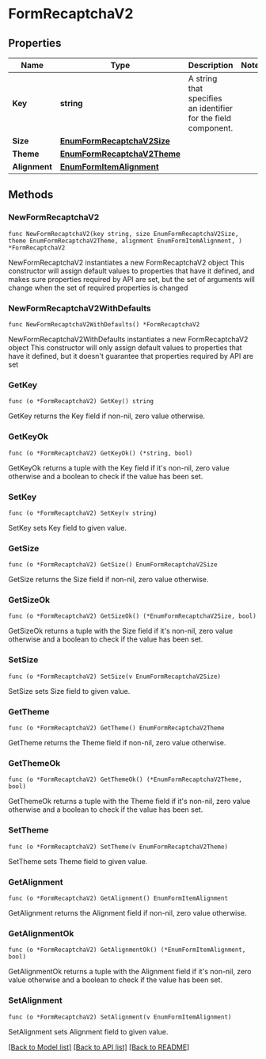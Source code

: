 # FormRecaptchaV2

## Properties

Name | Type | Description | Notes
------------ | ------------- | ------------- | -------------
**Key** | **string** | A string that specifies an identifier for the field component. | 
**Size** | [**EnumFormRecaptchaV2Size**](EnumFormRecaptchaV2Size.md) |  | 
**Theme** | [**EnumFormRecaptchaV2Theme**](EnumFormRecaptchaV2Theme.md) |  | 
**Alignment** | [**EnumFormItemAlignment**](EnumFormItemAlignment.md) |  | 

## Methods

### NewFormRecaptchaV2

`func NewFormRecaptchaV2(key string, size EnumFormRecaptchaV2Size, theme EnumFormRecaptchaV2Theme, alignment EnumFormItemAlignment, ) *FormRecaptchaV2`

NewFormRecaptchaV2 instantiates a new FormRecaptchaV2 object
This constructor will assign default values to properties that have it defined,
and makes sure properties required by API are set, but the set of arguments
will change when the set of required properties is changed

### NewFormRecaptchaV2WithDefaults

`func NewFormRecaptchaV2WithDefaults() *FormRecaptchaV2`

NewFormRecaptchaV2WithDefaults instantiates a new FormRecaptchaV2 object
This constructor will only assign default values to properties that have it defined,
but it doesn't guarantee that properties required by API are set

### GetKey

`func (o *FormRecaptchaV2) GetKey() string`

GetKey returns the Key field if non-nil, zero value otherwise.

### GetKeyOk

`func (o *FormRecaptchaV2) GetKeyOk() (*string, bool)`

GetKeyOk returns a tuple with the Key field if it's non-nil, zero value otherwise
and a boolean to check if the value has been set.

### SetKey

`func (o *FormRecaptchaV2) SetKey(v string)`

SetKey sets Key field to given value.


### GetSize

`func (o *FormRecaptchaV2) GetSize() EnumFormRecaptchaV2Size`

GetSize returns the Size field if non-nil, zero value otherwise.

### GetSizeOk

`func (o *FormRecaptchaV2) GetSizeOk() (*EnumFormRecaptchaV2Size, bool)`

GetSizeOk returns a tuple with the Size field if it's non-nil, zero value otherwise
and a boolean to check if the value has been set.

### SetSize

`func (o *FormRecaptchaV2) SetSize(v EnumFormRecaptchaV2Size)`

SetSize sets Size field to given value.


### GetTheme

`func (o *FormRecaptchaV2) GetTheme() EnumFormRecaptchaV2Theme`

GetTheme returns the Theme field if non-nil, zero value otherwise.

### GetThemeOk

`func (o *FormRecaptchaV2) GetThemeOk() (*EnumFormRecaptchaV2Theme, bool)`

GetThemeOk returns a tuple with the Theme field if it's non-nil, zero value otherwise
and a boolean to check if the value has been set.

### SetTheme

`func (o *FormRecaptchaV2) SetTheme(v EnumFormRecaptchaV2Theme)`

SetTheme sets Theme field to given value.


### GetAlignment

`func (o *FormRecaptchaV2) GetAlignment() EnumFormItemAlignment`

GetAlignment returns the Alignment field if non-nil, zero value otherwise.

### GetAlignmentOk

`func (o *FormRecaptchaV2) GetAlignmentOk() (*EnumFormItemAlignment, bool)`

GetAlignmentOk returns a tuple with the Alignment field if it's non-nil, zero value otherwise
and a boolean to check if the value has been set.

### SetAlignment

`func (o *FormRecaptchaV2) SetAlignment(v EnumFormItemAlignment)`

SetAlignment sets Alignment field to given value.



[[Back to Model list]](../README.md#documentation-for-models) [[Back to API list]](../README.md#documentation-for-api-endpoints) [[Back to README]](../README.md)


